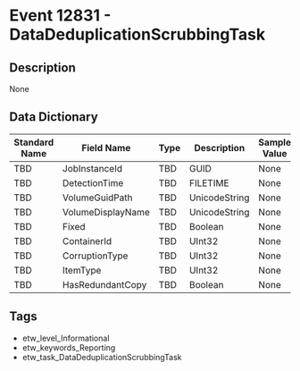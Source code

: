 # Event 12831 - DataDeduplicationScrubbingTask

## Description
None

## Data Dictionary
|Standard Name|Field Name|Type|Description|Sample Value|
|---|---|---|---|---|
|TBD|JobInstanceId|TBD|GUID|None|None|
|TBD|DetectionTime|TBD|FILETIME|None|None|
|TBD|VolumeGuidPath|TBD|UnicodeString|None|None|
|TBD|VolumeDisplayName|TBD|UnicodeString|None|None|
|TBD|Fixed|TBD|Boolean|None|None|
|TBD|ContainerId|TBD|UInt32|None|None|
|TBD|CorruptionType|TBD|UInt32|None|None|
|TBD|ItemType|TBD|UInt32|None|None|
|TBD|HasRedundantCopy|TBD|Boolean|None|None|

## Tags
* etw_level_Informational
* etw_keywords_Reporting
* etw_task_DataDeduplicationScrubbingTask